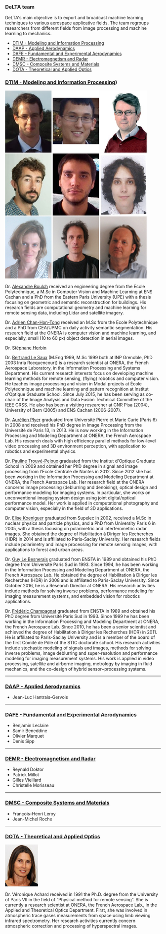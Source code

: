 ### DeLTA team

DeLTA's main objective is to export and broadcast machine learning techniques to various aerospace applicative fields.
The team regroups researchers from different fields from image processing and machine learning to mechanics.

* [DTIM - Modeling and Information Processing](#dtim)
* [DAAP - Applied Aerodynamics](#daap)
* [DAFE - Fundamental and Experimental Aerodynamics](#dafe)
* [DEMR - Electromagnetism and Radar](#demr)
* [DMSC - Composite Systems and Materials](#dmsc)
* [DOTA - Theoretical and Applied Optics](#dota)

### [DTIM - Modeling and Information Processing](http://www.onera.fr/en/dtim))<a name="dtim"></a>

![alt text](team/A_Boulch.jpg "Alexandre Boulch")
![alt text](team/A_ChanHonTong.jpg "Adrien Chan-Hon-Tong")
![alt text](team/S_Herbin.png "Stephane Herbin")
![alt text](team/B_LeSaux.jpg "Bertrand Le Saux")
![alt text](team/A_Plyer.png "Aurélien Plyer")
![alt text](team/P_TrouvePeloux.jpg "Pauline Trouvé-Peloux")
![alt text](team/E_Koeniguer.png "Elise Koeniguer")
![alt text](team/G_LeBesnerais.png "Guy Le Besnerais")
![alt text](team/F_Champagnat.png "Frédéric Champagnat")

Dr. [Alexandre Boulch](https://sites.google.com/view/boulch)
received an engineering degree from the Ecole Polytechnique, a M.Sc in Computer Vision and Machine Learning at ENS Cachan and a PhD from the Eastern Paris University (UPE) with a thesis focusing on geometric and semantic reconstruction for buildings. His research fields are computational geometry and machine learning for remote sensing data, including Lidar and satellite imagery.

Dr. [Adrien Chan-Hon-Tong](https://www.researchgate.net/profile/Adrien_Chan-Hon-Tong)
received an M.Sc from the Ecole Polytechnique and a PhD from CEA/UPMC on daily activity semantic segmentation. His research field at the ONERA is computer vision and machine learning, and especially, small (10 to 60 px) object detection in aerial images.

Dr. [Stéphane Herbin](http://www.onera.fr/fr/staff/stephane-herbin)

Dr. [Bertrand Le Saux](http://www.onera.fr/en/staff/bertrand-le-saux)  (M.Eng 1999, M.Sc 1999 both at INP Grenoble, PhD 2003 Inria Rocquencourt) is a research scientist at ONERA, the French Aerospace Laboratory, in the Information Processing and Systems Department. His current research interests focus on developing machine learning methods for remote sensing, (flying) robotics and computer vision. He teaches image processing and vision in Modal projects at École Polytechnique and machine learning and pattern recognition at Institut d'Optique Graduate School. Since July 2015, he has been serving as co-chair of the Image Analysis and Data Fusion Technical Committee of the IEEE GRSS. He also has been a visiting researcher at CNR Pisa (2004), University of Bern (2005) and ENS Cachan (2006-2007).

Dr. [Aurélien Plyer](https://www.researchgate.net/profile/Aurelien_Plyer) graduated from Université Pierre et Marie Curie (Paris 6) in 2008 and received his PhD degree in Image Processing from the Université de Paris  13, in 2013. He is now working in the Information Processing and Modeling Department at ONERA, the French Aerospace Lab. His research deals with high efficiency parallel methods for low-level video processing and 3D environment perception, with application to robotics and experimental physics.

Dr. [Pauline Trouvé-Peloux](https://www.researchgate.net/profile/Pauline_Trouve) graduated from the Institut d'Optique Graduate School in 2009 and obtained her PhD degree in signal and image processing from l'Ecole Centrale de Nantes in 2012.  Since 2012 she has been working in the Information Processing and Modeling Department at ONERA, the French Aerospace Lab. Her research field at the ONERA concerns image processing (deblurring and denoising), optical design and performance modeling for imaging systems. In particular, she works on unconventional imaging system design using joint digital/optical performance model.  Her work is applied in  computational photography and computer vision, especially in the field of 3D applications.

Dr. [Elise Koeniguer](https://www.researchgate.net/profile/Elise_Koeniguer) graduated from Supelec in 2002, received a M.Sc in nuclear physics and particle physics, and a PhD from University Paris 6 in 2005, with a thesis focusing on
polarimetric and interferometric radar images. She obtained the degree of Habilitation à Diriger les Recherches (HDR) in 2014 and is affiliated to Paris-Saclay University.
Her research fields include polarimetry and image processing for remote sensing images, with applications to forest and urban areas.

Dr. [Guy Le Besnerais](https://scholar.google.fr/citations?user=r8V306wAAAAJ&hl=fr) graduated from ENSTA in 1989 and obtained his PhD degree from Université Paris Sud in 1993. Since 1994, he has been working in the Information Processing and Modeling Department at ONERA, the French Aerospace Lab. He obtained the degree of Habilitation à Diriger les Recherches (HDR) in 2008 and is affiliated to Paris-Saclay University. Since October 2016, he is a Research Director at ONERA. His research activities include methods for solving inverse problems, performance modeling for imaging measurement systems, and embedded vision for robotics applications.

Dr. [Frédéric Champagnat](https://www.researchgate.net/profile/Frederic_Champagnat) graduated from ENSTA in 1989 and obtained his PhD degree from Université Paris Sud in 1993. Since 1999 he has been working in the Information Processing and Modeling Department at ONERA, the French Aerospace Lab. Since 2010, he has been a senior scientist and achieved the degree of Habilitation à Diriger les Recherches (HDR) in 2011. He is affiliated to Paris-Saclay University and is a member of the board of the first Comité de Pôle of the STIC doctorate school. His research activities include stochastic modeling of signals and images, methods for solving inverse problems, image deblurring and super-resolution and performance modeling for imaging measurement systems. His work is applied in video processing, satellite and airborne imaging, metrology by imaging in fluid mechanics, and the co-design of hybrid sensor+processing systems.



---
### [DAAP - Applied Aerodynamics](http://www.onera.fr/en/daap)<a name="daap"></a>

* Jean-Luc Hantrais-Gervois

---
### [DAFE - Fundamental and Experimental Aerodynamics](http://www.onera.fr/en/dafe)<a name="dafe"></a>

* Benjamin Leclaire
* Samir Beneddine
* Olivier Marquet
* Denis Sipp

---
### [DEMR - Electromagnetism and Radar](http://www.onera.fr/en/demr)<a name="demr"></a>

* Reynald Doktor
* Patrick Millot
* Gilles Vieillard
* Christelle Morisseau

---
### [DMSC - Composite Systems and Materials](http://www.onera.fr/en/dmsc)<a name="dmsc"></a>

* François-Henri Leroy
* Jean-Michel Roche

---
### [DOTA - Theoretical and Applied Optics](http://www.onera.fr/en/dota)<a name="dota"></a>

![alt text](team/V_Achard.jpg "Véronique Achard")

Dr. Véronique Achard received in 1991 the Ph.D. degree from the University of Paris VII in the field of “Physical method for remote sensing”. She is currently a research scientist at ONERA, the French Aerospace Lab., in the Applied and Theoretical Optics Department. First, she was involved in atmospheric trace gases measurements from space using limb viewing infrared spectrometry. Her research activities currently concern atmospheric correction and processing of hyperspectral images.
